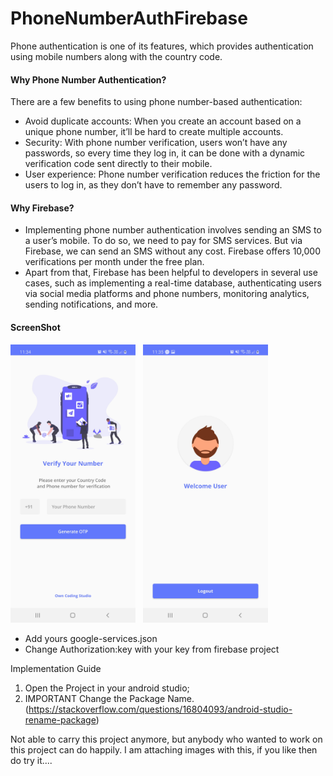 # PhoneNumberAuthFirebase
Phone authentication is one of its features, which provides authentication using mobile numbers along with the country code.

#### Why Phone Number Authentication?

There are a few benefits to using phone number-based authentication:

- Avoid duplicate accounts: When you create an account based on a unique phone number, it’ll be hard to create multiple accounts.
- Security: With phone number verification, users won’t have any passwords, so every time they log in, it can be done with a dynamic verification code sent directly to their mobile.
- User experience: Phone number verification reduces the friction for the users to log in, as they don’t have to remember any password.

 #### Why Firebase?

- Implementing phone number authentication involves sending an SMS to a user’s mobile. To do so, we need to pay for SMS services. But via Firebase, we can send an SMS without any cost. Firebase offers 10,000 verifications per month under the free plan.
- Apart from that, Firebase has been helpful to developers in several use cases, such as implementing a real-time database, authenticating users via social media platforms and phone numbers, monitoring analytics, sending notifications, and more.

#### ScreenShot
<img src="Screenshot_20210302-113416_Phone%20Number%20Authentication%20(1).jpg" width="200"> &nbsp; <img src="Screenshot_20210302-113507_Phone%20Number%20Authentication.jpg" width="200">



- Add yours google-services.json
- Change Authorization:key with your key from firebase project


Implementation Guide

1. Open the Project in your android studio;
2. IMPORTANT Change the Package Name. (https://stackoverflow.com/questions/16804093/android-studio-rename-package)

Not able to carry this project anymore, but anybody who wanted to work on this project can do happily.
I am attaching images with this, if you like then do try it....
